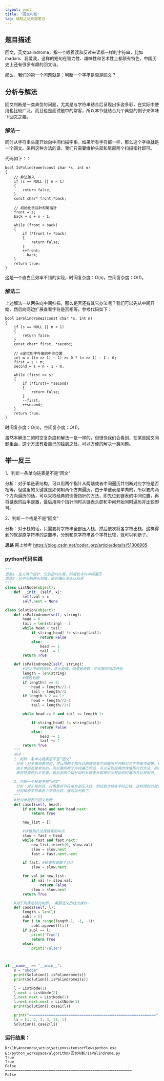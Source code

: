 ```yaml
---
layout: post
title: "回文判断"
tag: 编程之法刷题笔记
---
```


## 题目描述

回文，英文palindrome，指一个顺着读和反过来读都一样的字符串，比如madam、我爱我，这样的短句在智力性、趣味性和艺术性上都颇有特色，中国历史上还有很多有趣的回文诗。

那么，我们的第一个问题就是：判断一个字串是否是回文？

## 分析与解法

回文判断是一类典型的问题，尤其是与字符串结合后呈现出多姿多彩，在实际中使用也比较广泛，而且也是面试题中的常客，所以本节就结合几个典型的例子来体味下回文之趣。

### 解法一

同时从字符串头尾开始向中间扫描字串，如果所有字符都一样，那么这个字串就是一个回文。采用这种方法的话，我们只需要维护头部和尾部两个扫描指针即可。

代码如下：：

```
bool IsPalindrome(const char *s, int n)
{
 	// 非法输入
 	if (s == NULL || n < 1)
 	{
 		return false;
 	}
 	const char* front,*back;

 	// 初始化头指针和尾指针
 	front = s;
 	back = s + n - 1;

 	while (front < back)
 	{
 		if (*front != *back)
 		{
 			return false;
 		}
 		++front;
 		--back;
 	}
 	return true;
}
```

这是一个直白且效率不错的实现，时间复杂度：O(n)，空间复杂度：O(1)。

### 解法二

上述解法一从两头向中间扫描，那么是否还有其它办法呢？我们可以先从中间开始、然后向两边扩展查看字符是否相等。参考代码如下：

```
bool IsPalindrome2(const char *s, int n)
{
 	if (s == NULL || n < 1)
 	{
 		return false;
 	}
 	const char* first, *second;

 	// m定位到字符串的中间位置      
 	int m = ((n >> 1) - 1) >= 0 ? (n >> 1) - 1 : 0;
 	first = s + m;
 	second = s + n - 1 - m;

 	while (first >= s)
 	{
 		if (*first!= *second)
 		{
 			return false;
 		}
 		--first;
 		++second;
 	}
 	return true;
}
```

时间复杂度：O(n)，空间复杂度：O(1)。

虽然本解法二的时空复杂度和解法一是一样的，但很快我们会看到，在某些回文问题里面，这个方法有着自己的独到之处，可以方便的解决一类问题。

## 举一反三

1、判断一条单向链表是不是“回文”

分析：对于单链表结构，可以用两个指针从两端或者中间遍历并判断对应字符是否相等。但这里的关键就是如何朝两个方向遍历。由于单链表是单向的，所以要向两个方向遍历的话，可以采取经典的快慢指针的方法，即先位到链表的中间位置，再将链表的后半逆置，最后用两个指针同时从链表头部和中间开始同时遍历并比较即可。

2、判断一个栈是不是“回文”

分析：对于栈的话，只需要将字符串全部压入栈，然后依次将各字符出栈，这样得到的就是原字符串的逆置串，分别和原字符串各个字符比较，就可以判断了。

**思路**
网上参考 <https://blog.csdn.net/coder_orz/article/details/51306985>



### python代码实践

~~~python
"""
思路1：定义两个指针，分别指向头尾。然后依次向中间遍历
思路2：从中间朝两头扫描，直到遍历至头以及尾
"""
class ListNode(object):
    def __init__(self, x):
        self.val = x
        self.next = None

class Solution(object):
    def isPalindrome(self, string):
        head = 0
        tail = len(string) - 1
        while head < tail:
            if string[head] != string[tail]:
                return False
            else:
                head += 1
                tail -= 1
        return True

    def isPalindrome2(self, string):
        #定义中间的指针，区分奇偶，如果是奇数，中间数的两边开始
        length = len(string)
        #偶数判断
        if length%2 == 0:
            head = length//2-1
            tail = length//2
        if length % 2 == 1:
            head = length//2-1
            tail = length//2+1

        while head >= 0 and tail <= length-1:

            if string[head] != string[tail]:
                return False
            else:
                head -= 1
                tail += 1
        return True
    """
    例子：
    1、判断一条单向链表是不是“回文” 
     分析：对于单链表结构，可以用两个指针从两端或者中间遍历并判断对应字符是否相等。但这里的关键就是如何朝两个方向遍历。
     由于单链表是单向的，所以要向两个方向遍历的话，可以采取经典的快慢指针的方法，即先位到链表的中间位置，
     再将链表的后半逆置，最后用两个指针同时从链表头部和中间开始同时遍历并比较即可。 
     
    2、判断一个栈是不是“回文” 
     分析：对于栈的话，只需要将字符串全部压入栈，然后依次将各字符出栈，这样得到的就是原字符串的逆置串，
     分别和原字符串各个字符比较，就可以判断了。 
    """
    #针对单链表的回文判断
    def case1(self, head):
        if not head and not head.next:
            return True

        new_list = []

        #快慢指针法找链表的中点
        slow = fast = head
        while fast and fast.next:
            new_list.insert(0, slow.val)
            slow = slow.next
            fast = fast.next.next

        if fast: #链表有奇数个节点
            slow = slow.next

        for val in new_list:
            if val != slow.val:
                return False
            slow = slow.next
        return True

    #对于列表是栈的判断， 需要定义出栈的操作，
    def case2(self, l):
        length = len(l)
        subl = []
        for i in range(length-1, -1, -1):
            subl.append(l[i])
        if subl == l:
            print("True")
            return True
        else:
            print("False")



if __name__ == "__main__":
    s = "abcba"
    print(Solution().isPalindrome(s))
    print(Solution().isPalindrome2(s))

    l = ListNode(1)
    l.next = ListNode(2)
    l.next.next = ListNode(1)
    l.next.next.next = ListNode(1)
    print(Solution().case1(l))

    print("==========================================================")
    li = [1, 2, 3, 3, 21, 1]
    Solution().case2(li)


~~~

### 运行结果：

~~~
D:\1b\Anoconda\setup\set\envs\tensorflow\python.exe E:/python_workspace/algorithm/回文判断/IsPalindrome.py
True
True
False
==========================================================
False
~~~

